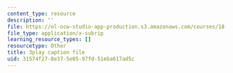```yaml
---
content_type: resource
description: ''
file: https://ol-ocw-studio-app-production.s3.amazonaws.com/courses/18-03sc-differential-equations-fall-2011/31574f278e375e0597fd51eba617ad5c_76WdBlGpxVw.vtt
file_type: application/x-subrip
learning_resource_types: []
resourcetype: Other
title: 3play caption file
uid: 31574f27-8e37-5e05-97fd-51eba617ad5c
---
```

